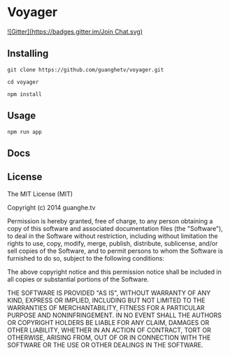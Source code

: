 # Voyager

[![Gitter](https://badges.gitter.im/Join Chat.svg)](https://gitter.im/song940/voyager?utm_source=badge&utm_medium=badge&utm_campaign=pr-badge&utm_content=badge)



## Installing

	git clone https://github.com/guanghetv/voyager.git

	cd voyager

	npm install

## Usage

	npm run app

## Docs



## License

The MIT License (MIT)

Copyright (c) 2014 guanghe.tv

Permission is hereby granted, free of charge, to any person obtaining a copy
of this software and associated documentation files (the "Software"), to deal
in the Software without restriction, including without limitation the rights
to use, copy, modify, merge, publish, distribute, sublicense, and/or sell
copies of the Software, and to permit persons to whom the Software is
furnished to do so, subject to the following conditions:

The above copyright notice and this permission notice shall be included in all
copies or substantial portions of the Software.

THE SOFTWARE IS PROVIDED "AS IS", WITHOUT WARRANTY OF ANY KIND, EXPRESS OR
IMPLIED, INCLUDING BUT NOT LIMITED TO THE WARRANTIES OF MERCHANTABILITY,
FITNESS FOR A PARTICULAR PURPOSE AND NONINFRINGEMENT. IN NO EVENT SHALL THE
AUTHORS OR COPYRIGHT HOLDERS BE LIABLE FOR ANY CLAIM, DAMAGES OR OTHER
LIABILITY, WHETHER IN AN ACTION OF CONTRACT, TORT OR OTHERWISE, ARISING FROM,
OUT OF OR IN CONNECTION WITH THE SOFTWARE OR THE USE OR OTHER DEALINGS IN THE
SOFTWARE.
